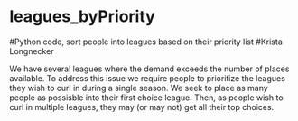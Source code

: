 # leagues_byPriority
#Python code, sort people into leagues based on their priority list
#Krista Longnecker 

We have several leagues where the demand exceeds the number of places available. To address this issue we require people to prioritize the leagues they wish to curl in during a single season. We seek to place as many people as possisble into their first choice league. Then, as people wish to curl in multiple leagues, they may (or may not) get all their top choices.
